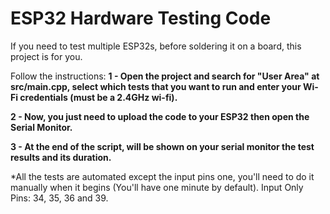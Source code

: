 # ESP32 Hardware Testing Code

If you need to test multiple ESP32s, before soldering it on a board, this project is for you.

Follow the instructions:
**1 - Open the project and search for "User Area" at src/main.cpp, select which tests that you want to run and enter your Wi-Fi credentials (must be a 2.4GHz wi-fi).**

**2 - Now, you just need to upload the code to your ESP32 then open the Serial Monitor.**

**3 - At the end of the script, will be shown on your serial monitor the test results and its duration.**


  *All the tests are automated except the input pins one, you'll need to do it manually when it begins (You'll have one minute by default).
    Input Only Pins: 34, 35, 36 and 39.
